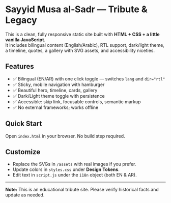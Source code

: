 # Sayyid Musa al‑Sadr — Tribute & Legacy

This is a clean, fully responsive static site built with **HTML + CSS + a little vanilla JavaScript**.  
It includes bilingual content (English/Arabic), RTL support, dark/light theme, a timeline, quotes, a gallery with SVG assets, and accessibility niceties.

## Features
- ✅ Bilingual (EN/AR) with one click toggle — switches `lang` and `dir="rtl"`
- ✅ Sticky, mobile navigation with hamburger
- ✅ Beautiful hero, timeline, cards, gallery
- ✅ Dark/Light theme toggle with persistence
- ✅ Accessible: skip link, focusable controls, semantic markup
- ✅ No external frameworks; works offline

## Quick Start
Open `index.html` in your browser. No build step required.

## Customize
- Replace the SVGs in `/assets` with real images if you prefer.
- Update colors in `styles.css` under **Design Tokens**.
- Edit text in `script.js` under the `i18n` object (both EN & AR).

---
**Note:** This is an educational tribute site. Please verify historical facts and update as needed.
